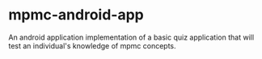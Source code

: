 # mpmc-android-app
An android application implementation of a basic quiz application that will test an individual's knowledge of mpmc concepts.
